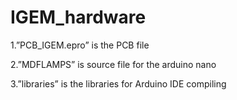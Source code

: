 # IGEM_hardware

1.”PCB_IGEM.epro” is the PCB file

2.”MDFLAMPS” is source file for the arduino nano

3.”libraries” is the libraries for Arduino IDE compiling

